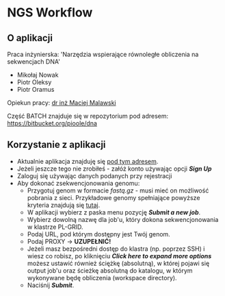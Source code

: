 # NGS Workflow #

## O aplikacji ##

Praca inżynierska: 'Narzędzia wspierające równoległe obliczenia na sekwencjach DNA'

* Mikołaj Nowak
* Piotr Oleksy
* Piotr Oramus

Opiekun pracy: [dr inż Maciej Malawski](http://www.icsr.agh.edu.pl/~malawski/)


Część BATCH znajduje się w repozytorium pod adresem: https://bitbucket.org/pioole/dna


## Korzystanie z aplikacji ##

* Aktualnie aplikacja znajduję się [pod tym adresem](http://powerful-beach-7411.herokuapp.com/).
* Jeżeli jeszcze tego nie zrobiłeś - załóż konto używając opcji **_Sign Up_**
* Zaloguj się używając danych podanych przy rejestracji
* Aby dokonać zsekwencjonowania genomu:
  * Przygotuj genom w formacie _fastq.gz_ - musi mieć on możliwość pobrania z sieci. Przykładowe genomy spełniające powyższe kryteria znajdują się [tutaj](ftp://ftp.1000genomes.ebi.ac.uk/vol1/ftp/phase3/data/NA19726/sequence_read).
  * W aplikacji wybierz z paska menu pozycję **_Submit a new job_**.
  * Wybierz dowolną nazwę dla job'u, który dokona sekwencjonowania w klastrze PL-GRID.
  * Podaj URL, pod którym dostępny jest Twój genom.
  * Podaj PROXY -> **UZUPEŁNIĆ!**
  * Jeżeli masz bezpośredni dostęp do klastra (np. poprzez SSH) i wiesz co robisz, po kliknięciu **_Click here to expand more options_** możesz ustawić również ściężkę (absolutną), w której pojawi się output job'u oraz ścieżkę absolutną do katalogu, w którym wykonywane będę obliczenia (workspace directory).
  * Naciśnij **_Submit_**.
